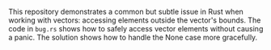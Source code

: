 This repository demonstrates a common but subtle issue in Rust when working with vectors: accessing elements outside the vector's bounds.  The code in `bug.rs` shows how to safely access vector elements without causing a panic. The solution shows how to handle the None case more gracefully.